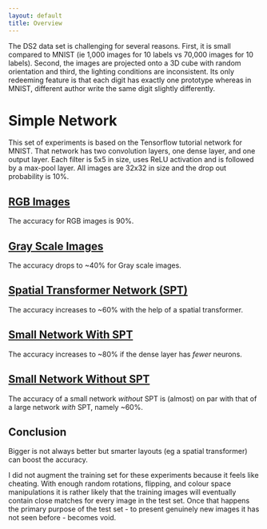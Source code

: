 ```yaml
---
layout: default
title: Overview
---
```


The DS2 data set is challenging for several reasons. First, it is small
compared to MNIST (ie 1,000 images for 10 labels vs 70,000 images for 10
labels). Second, the images are projected onto a 3D cube with random
orientation and third, the lighting conditions are inconsistent. Its only
redeeming feature is that each digit has exactly one prototype whereas in
MNIST, different author write the same digit slightly differently.

# Simple Network
This set of experiments is based on the Tensorflow tutorial network for MNIST.
That network has two convolution layers, one dense layer, and one output layer.
Each filter is 5x5 in size, uses ReLU activation and is followed by a max-pool
layer. All images are 32x32 in size and the drop out probability is 10%.


## [RGB Images](simple/a_simple_rgb)
The accuracy for RGB images is 90%.

## [Gray Scale Images](simple/a_simple_gray)
The accuracy drops to ~40% for Gray scale images.

## [Spatial Transformer Network (SPT)](simple/a_simple_gray_transformer)
The accuracy increases to ~60% with the help of a spatial transformer.

## [Small Network With SPT](simple/a_simple_gray_transformer_small)
The accuracy increases to ~80% if the dense layer has *fewer* neurons.

## [Small Network Without SPT](simple/a_simple_gray_no_transformer_small)
The accuracy of a small network *without* SPT is (almost)
on par with that of a large network *with* SPT, namely ~60%.

## Conclusion
Bigger is not always better but smarter layouts (eg a spatial transformer) can
boost the accuracy.

I did not augment the training set for these experiments because it feels
like cheating. With enough random rotations, flipping, and colour space
manipulations it is rather likely that the training images will eventually
contain close matches for every image in the test set. Once that happens the
primary purpose of the test set - to present genuinely new images it has not
seen before - becomes void.
